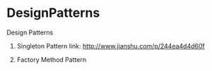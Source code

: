 # DesignPatterns
Design Patterns

1. Singleton Pattern
link: http://www.jianshu.com/p/244ea4d4d60f

2. Factory Method Pattern
